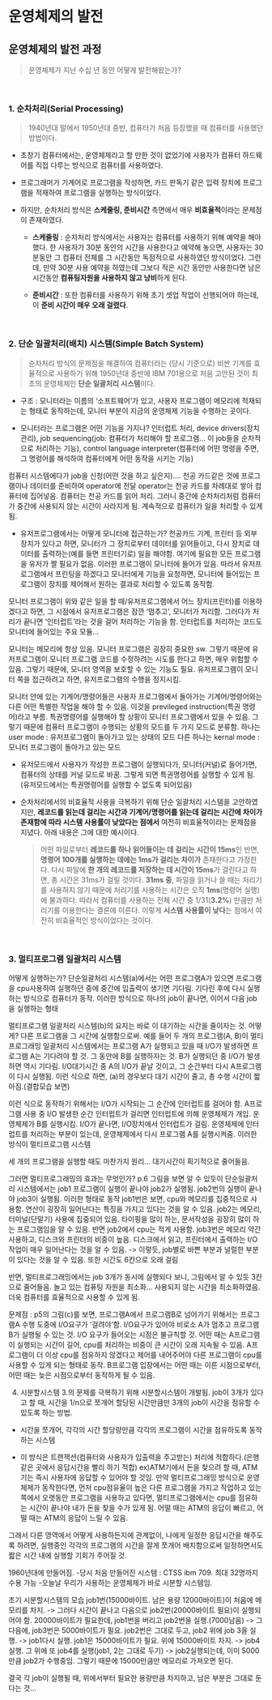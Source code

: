 # 운영체제의 발전

## 운영체제의 발전 과정

> 운영체제가 지난 수십 년 동안 어떻게 발전해왔는가?

<br/>

### 1. **순차처리(Serial Processing)**

> 1940년대 말에서 1950년대 중반, 컴퓨터가 처음 등장했을 때 컴퓨터를 사용했던 방법이다.

* 초창기 컴퓨터에서는, 운영체제라고 할 만한 것이 없었기에 사용자가 컴퓨터 하드웨어를 직접 다루는 방식으로 컴퓨터를 사용하였다. 
* 프로그래머가 기계어로 프로그램을 작성하면, 카드 판독기 같은 입력 장치에 프로그램을 적재하여 프로그램을 실행하는 방식이었다.

* 하지만, 순차처리 방식은 **스케줄링, 준비시간** 측면에서 매우 **비효율적**이라는 문제점이 존재하였다.

    * **스케줄링** : 순차처리 방식에서는 사용자는 컴퓨터를 사용하기 위해 예약을 해야 했다. 
    한 사용자가 30분 동안의 시간을 사용한다고 예약해 놓으면, 사용자는 30분동안 그 컴퓨터 전체를 그 시간동안 독점적으로 사용하였던 방식이었다. 
    그런데, 만약 30분 사용 예약을 하였는데 그보다 적은 시간 동안만 사용한다면 남은 시간동안 **컴퓨팅자원을 사용하지 않고 낭비**하게 된다.
    
    * **준비시간** : 또한 컴퓨터를 사용하기 위해 초기 셋업 작업이 선행되어야 하는데, 이 **준비 시간이 매우 오래 걸렸다**.

<br/>

### 2. **단순 일괄처리(배치) 시스템(Simple Batch System)**

> 순차처리 방식의 문제점을 해결하여 컴퓨터라는 (당시 기준으로) 비싼 기계를 효율적으로 사용하기 위해 1950년대 중반에 IBM 701용으로 처음 고안된 것이 최초의 운영체제인 **단순 일괄처리 시스템**이다.

* 구조 : 모니터라는 이름의 ‘소프트웨어’가 있고, 사용자 프로그램이 메모리에 적재되는 형태로 동작하는데, 모니터 부분이 지금의 운영체제 기능을 수행하는 곳이다. 

- 모니터라는 프로그램은 어떤 기능을 가지나?
인터럽트 처리, device drivers(장치관리), job sequencing(job: 컴퓨터가 처리해야 할 프로그램... 이 job들을 순차적으로 처리하는 기능), control language interpreter(컴퓨터에 어떤 명령을 주면, 그 명령어를 해석하여 컴퓨터에게 어떤 동작을 시키는 기능)

컴퓨터 시스템에다가 job을 신청(어떤 것을 하고 싶은지).... 천공 카드같은 것에 프로그램이나 데이터를 준비하여 operator에 전달
operator는 천공 카드를 차례대로 쌓아 컴퓨터에 집어넣음. 컴퓨터는 천공 카드를 읽어 처리. 그러니 중간에 순차처리처럼 컴퓨터가 중간에 사용되지 않는 시간이 사라지게 됨. 계속적으로 컴퓨터가 일을 처리할 수 있게 됨. 

- 유저프로그램에서는 어떻게 모니터에 접근하는가?
천공카드 기계, 프린터 등 외부장치가 있다고 하면, 모니터가 그 장치로부터 데이터를 읽어들이고, 다시 장치로 데이터를 출력하는(예를 들면 프린터기로) 일을 해야함.
여기에 필요한 모든 프로그램을 유저가 짤 필요가 없음. 이러한 프로그램이 모니터에 들어가 있음. 따라서 유저프로그램에서 프린팅을 하겠다고 모니터에게 기능을 요청하면, 모니터에 들어있는 프로그램이 장치를 제어해서 원하는 결과로 처리할 수 있도록 동작함.

모니터 프로그램이 위와 같은 일을 할 때/유저프로그램에서 어느 장치(프린터)를 이용하겠다고 하면, 그 시점에서 유저프로그램은 잠깐 ‘멈추고’, 모니터가 처리함. 그러다가 처리가 끝나면 ‘인터럽트’라는 것을 걸어 처리하는 기능을 함.
인터럽트를 처리하는 코드도 모니터에 들어있는 주요 모듈...

모니터는 메모리에 항상 있음. 모니터 프로그램은 굉장히 중요한 sw. 그렇기 때문에 유저프로그램이 모니터 프로그램 코드를 수정하려는 시도를 한다고 하면, 매우 위험할 수 있음. 그렇기 때문에, 모니터 영역을 보호할 수 있는 기능도 필요. 유저프로그램이 모니터 쪽을 접근하려고 하면, 유저프로그램의 수행을 정지시킴.

모니터 안에 있는 기계어/명령어들은 사용자 프로그램에서 돌아가는 기계어/명령어와는 다른 어떤 특별한 작업을 해야 할 수 있음. 이것을 previleged instruction(특권 명령어)라고 부름. 특권명령어를 실행해야 할 상황이 모니터 프로그램에서 있을 수 있음. 그렇기 때문에 컴퓨터 프로그램이 수행되는 상황의 모드를 두 가지 모드로 분류함.
하나는 user mode : 유저프로그램이 돌아가고 있는 상태의 모드
다른 하나는 kernal mode : 모니터 프로그램이 돌아가고 있는 모드
- 유저모드에서 사용자가 작성한 프로그램이 실행되다가, 모니터(커널)로 들어가면, 컴퓨터의 상태를 커널 모드로 바꿈. 그렇게 되면 특권명령어를 실행할 수 있게 됨. (유저모드에서는 특권명령어를 실행할 수 없도록 되어있음)

* 순차처리에서의 비효율적 사용을 극복하기 위해 단순 일괄처리 시스템을 고안하였지만, **레코드를 읽는데 걸리는 시간과 기계어/명령어를 읽는데 걸리는 시간에 차이가 존재함에 따라 시스템 사용률이 낮았다는 점에서** 여전히 비효율적이라는 문제점을 지녔다. 아래 내용은 그에 대한 예시이다.
 
    > 어떤 파일로부터 **레코드를 하나 읽어들이는 데 걸리는 시간이 15ms**인 반면, **명령어 100개를 실행하는 데에는 1ms가 걸리는 차이가** 존재한다고 가정한다. 다시 파일에 **한 개의 레코드를 저장하는 데 시간이 15ms**가 걸린다고 하면, 총 시간은 31ms가 걸릴 것이다.
    **31ms 중**, 파일을 읽거나 쓸 때는 처리기를 사용하지 않기 때문에 처리기를 사용하는 시간은 오직 **1ms**(명령어 실행)에 불과하다. 따라서 컴퓨터를 사용하는 전체 시간 중 1/31(**3.2%**) 만큼만 처리기를 이용한다는 결론에 이른다. 이렇게 **시스템 사용률이 낮다**는 점에서 여전히 비효율적인 방식이었다는 것이다.

<br/>

### 3. 멀티프로그램 일괄처리 시스템

어떻게 실행하는가?
단순일괄처리 시스템(a)에서는 어떤 프로그램A가 있으면 프로그램을 cpu사용하여 실행하던 중에 중간에 입출력이 생기면 기다림. 기다린 후에 다시 실행하는 방식으로 컴퓨터가 동작.
이러한 방식으로 하나의 job이 끝나면, 이어서 다음 job을 실행하는 형태

멀티프로그램 일괄처리 시스템(b)의 요지는 바로 이 대기하는 시간을 줄이자는 것. 어떻게? 다른 프로그램을 그 시간에 실행함으로써. 예를 들어 두 개의 프로그램(A, B)이 멀티프로그래밍 일괄처리 시스템에서는 프로그램 A가 실행되고 있을 때 I/O가 발생하면 프로그램 A는 기다려야 할 것. 그 동안에 B를 실행하자는 것. B가 실행되던 중 I/O가 발생하면 역시 기다림. I/O대기시간 중 A의 I/O가 끝날 것이고, 그 순간부터 다시 A프로그램이 다시 실행됨.
이런 식으로 하면, (a)의 경우보다 대기 시간이 줄고, 총 수행 시간이 짧아짐.(결합모습 보면)

이런 식으로 동작하기 위해서는 I/O가 시작되는 그 순간에 인터럽트를 걸어야 함. A프로그램 사용 중 I/O 발생한 순간 인터럽트가 걸리면 인터럽트에 의해 운영체제가 개입. 운영체제가 B를 실행시킴. I/O가 끝나면, I/O장치에서 인터럽트가 걸림. 운영체제에 인터럽트를 처리하는 부분이 있는데, 운영체제에서 다시 프로그램 A를 실행시켜줌. 이러한 방식이 멀티프로그램 시스템

세 개의 프로그램을 실행할 때도 마찬가지 원리... 대기시간이 획기적으로 줄어들음.

그러면 멀티프로그래밍의 효과는 무엇인가? p.6
그림을 보면 알 수 있듯이 단순일괄처리 시스템에서는 job1 프로그램이 실행이 끝나야 job2가 실행됨. job2번의 실행이 끝나야 job3이 실행됨. 이러한 형태로 동작
job1번은 보면, cpu와 메모리를 집중적으로 사용함. 연산이 굉장히 일어난다는 특징을 가지고 있다는 것을 알 수 있음. job2는 메모리, 터미널(단말기) 사용에 집중되어 있음. 타이핑을 많이 하는, 문서작성을 굉장히 많이 하는 프로그램임을 알 수 있음. 반면 job2에서 cpu는 적게 사용함. job3번은 메모리 약간 사용하고, 디스크와 프린터의 비중이 높음. 디스크에서 읽고, 프린터에서 출력하는 I/O작업이 매우 일어난다는 것을 알 수 있음.
-> 이렇듯, job별로 바쁜 부분과 널럴한 부분이 있다는 것을 알 수 있음. 또한 시간도 6칸으로 오래 걸림

반면, 멀티프로그래밍에서는 job 3개가 동시에 실행되다 보니, 그림에서 알 수 있듯 3칸으로 줄어들음. 놀고 있는 컴퓨팅 자원을 최소화... 사용되지 않는 시간을 최소화하였음. 더욱 컴퓨터를 효율적으로 사용할 수 있게 됨.

문제점 : p5의 그림(c)를 보면, 프로그램A에서 프로그램B로 넘어가기 위해서는 프로그램A 수행 도중에 I/O요구가 ‘걸려야’함. I/O요구가 있어야 비로소 A가 멈추고 프로그램 B가 실행될 수 있는 것. I/O 요구가 들어오는 시점은 불규칙할 것. 어떤 때는 A프로그램이 실행되는 시간이 길어, cpu를 처리하는 비중이 큰 시간이 오래 지속될 수 있음. A프로그램이 더 이상 cpu를 점유하지 않겠다고 제어를 내어주어야 다른 프로그램이 cpu를 사용할 수 있게 되는 형태로 동작. B프로그램 입장에서는 어떤 때는 이른 시점으로부터, 어떤 때는 늦은 시점으로부터 동작하게 될 수 있음.

4. 시분할시스템
3.의 문제를 극복하기 위해 시분할시스템이 개발됨.
job이 3개가 있다고 할 때, 시간을 1/n으로 쪼개어 할당된 시간만큼만 3개의 job이 시간을 점유할 수 있도록 하는 방법.
- 시간을 쪼개어, 각각의 시간 할당량만큼 각각의 프로그램이 시간을 점유하도록 동작하는 시스템

- 이 방식은 트랜잭션(컴퓨터와 사용자가 입출력을 주고받는) 처리에 적합하다.(은행같은 곳에서 응답시간을 빨리 하기 적합)
ex)ATM기에서 돈을 찾으려 할 때, ATM기는 즉시 사용자에 응답할 수 있어야 할 것임.
만약 멀티프로그래밍 방식으로 운영체제가 동작한다면, 먼저 cpu점유율이 높은 다른 프로그램을 가지고 작업하고 있는 쪽에서 오랫동안 프로그램을 사용하고 있다면, 멀티프로그램에서는 cpu를 점유하는 시간이 끝나야 내가 돈을 찾을 수가 있게 됨. 어떨 때는 ATM의 응답이 빠르고, 어떨 때는 ATM의 응답이 느릴 수 있음.

그래서 다른 영역에서 어떻게 사용하든지에 관계없이, 나에게 일정한 응답시간을 해주도록 하려면, 실행중인 각각의 프로그램의 시간을 잘게 쪼개어 배치함으로써 일정하면서도 짧은 시간 내에 실행할 기회가 주어질 것. 

1960년대에 만들어짐.
-당시 처음 만들어진 시스템 : CTSS
 ibm 709. 최대 32명까지 수용 가능
-오늘날 우리가 사용하는 운영체제가 바로 시분할 시스템임.

초기 시분할시스템의 모습
job1번(15000바이트. 남은 용량 12000바이트)이 처음에 메모리를 차지. -> 그러다 시간이 끝나고 다음으로 job2번(20000바이트 필요)이 실행되어야 함. 20000바이트가 필요한데, job1번을 버리고 job2번을 실행.(7000남음) -> 그 다음에, job3번은 5000바이트가 필요. job2번은 그대로 두고, job2 위에 job 3을 실행. -> job1다시 실행. job1은 15000바이트가 필요. 위에 15000바이트 차지. -> job4 실행. 그 위에 또 job4를 실행(job1, 2는 그대로 두기) -> job2실행되는데, 이미 5000만큼 job2가 수행중임. 그렇기 때문에 15000만큼만 메모리로 가져오면 된다.

결국 각 job이 실행될 때, 위에서부터 필요한 용량만큼 차지하고, 남은 부분은 그대로 둔다는 것... 
